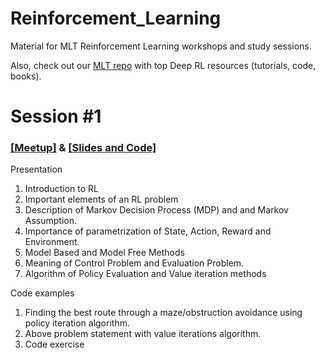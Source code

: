 # Reinforcement_Learning
Material for MLT Reinforcement Learning workshops and study sessions.

Also, check out our [MLT repo](https://github.com/Machine-Learning-Tokyo/Deep_Reinforcement_Learning) with top Deep RL resources (tutorials, code, books).


# Session #1

### [[Meetup]](https://www.meetup.com/Machine-Learning-Tokyo/events/263347323/) & [[Slides and Code]](https://github.com/Machine-Learning-Tokyo/Reinforcement_Learning/tree/master/session%20%231)


Presentation
1. Introduction to RL
2. Important elements of an RL problem
3. Description of Markov Decision Process (MDP) and and Markov Assumption.
4. Importance of parametrization of State, Action, Reward and Environment.
5. Model Based and Model Free Methods
6. Meaning of Control Problem and Evaluation Problem.
7. Algorithm of Policy Evaluation and Value iteration methods

Code examples
1. Finding the best route through a maze/obstruction avoidance using policy iteration algorithm.
2. Above problem statement with value iterations algorithm.
3. Code exercise

